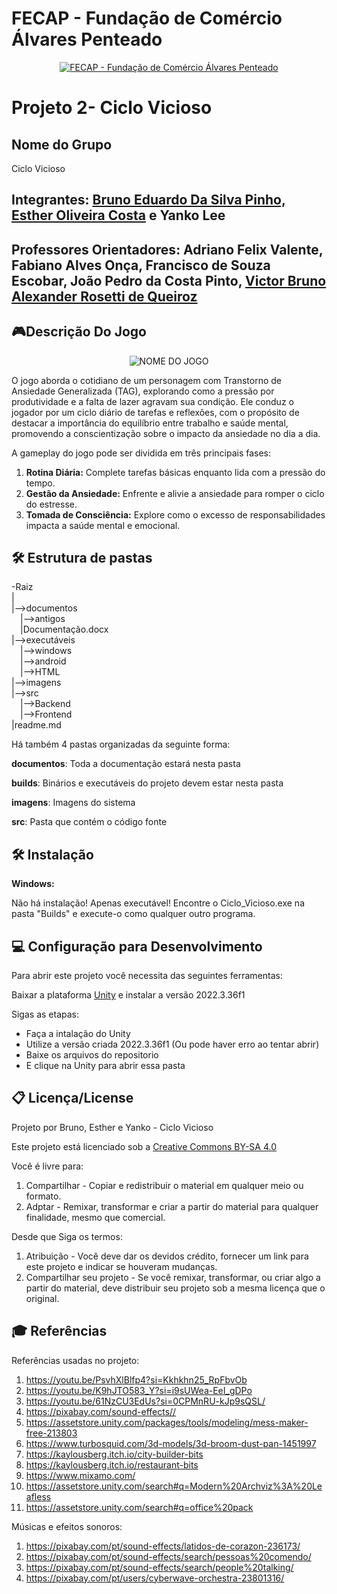 # FECAP - Fundação de Comércio Álvares Penteado

<p align="center">
<a href= "https://www.fecap.br/"><img src="https://encrypted-tbn0.gstatic.com/images?q=tbn:ANd9GcRhZPrRa89Kma0ZZogxm0pi-tCn_TLKeHGVxywp-LXAFGR3B1DPouAJYHgKZGV0XTEf4AE&usqp=CAU" alt="FECAP - Fundação de Comércio Álvares Penteado" border="0"></a>
</p>

# Projeto 2- Ciclo Vicioso

## Nome do Grupo
Ciclo Vicioso

## Integrantes: <a href="https://github.com/Smug303">Bruno Eduardo Da Silva Pinho,</a> <a href="https://github.com/estherolvr">Esther Oliveira Costa</a> e Yanko Lee

## Professores Orientadores: Adriano Felix Valente, Fabiano Alves Onça, Francisco de Souza Escobar, João Pedro da Costa Pinto, <a href="https://www.linkedin.com/in/victorbarq/">Victor Bruno Alexander Rosetti de Queiroz</a>

## 🎮Descrição Do Jogo

<p align="center">
<img src="https://drive.google.com/uc?export=view&id=18pYqd0XV3jZEwX_BzoItbffGwRA0q6Gv" alt="NOME DO JOGO" border="0">
</p>
O jogo aborda o cotidiano de um personagem com Transtorno de Ansiedade Generalizada (TAG), explorando como a pressão por produtividade e a falta de lazer agravam sua condição. Ele conduz o jogador por um ciclo diário de tarefas e reflexões, com o propósito de destacar a importância do equilíbrio entre trabalho e saúde mental, promovendo a conscientização sobre o impacto da ansiedade no dia a dia.

A gameplay do jogo pode ser dividida em três principais fases:
1. <b>Rotina Diária:</b> Complete tarefas básicas enquanto lida com a pressão do tempo. 
2. <b>Gestão da Ansiedade:</b> Enfrente e alivie a ansiedade para romper o ciclo do estresse. 
3. <b>Tomada de Consciência:</b> Explore como o excesso de responsabilidades impacta a saúde mental e emocional.
   
## 🛠 Estrutura de pastas

-Raiz<br>
|<br>
|-->documentos<br>
  &emsp;|-->antigos<br>
  &emsp;|Documentação.docx<br>
|-->executáveis<br>
  &emsp;|-->windows<br>
  &emsp;|-->android<br>
  &emsp;|-->HTML<br>
|-->imagens<br>
|-->src<br>
  &emsp;|-->Backend<br>
  &emsp;|-->Frontend<br>
|readme.md<br>


Há também 4 pastas organizadas da seguinte forma:

<b>documentos</b>: Toda a documentação estará nesta pasta

<b>builds</b>: Binários e executáveis do projeto devem estar nesta pasta

<b>imagens</b>: Imagens do sistema

<b>src</b>: Pasta que contém o código fonte

## 🛠 Instalação

<b>Windows:</b>

Não há instalação! Apenas executável!
Encontre o Ciclo_Vicioso.exe na pasta "Builds" e execute-o como qualquer outro programa.

## 💻 Configuração para Desenvolvimento

Para abrir este projeto você necessita das seguintes ferramentas:


Baixar a plataforma <a href= "https://unity.com/pt/releases/editor/whats-new/2022.3.6">Unity</a> e instalar a versão 2022.3.36f1

Sigas as etapas:

- Faça a intalação do Unity
- Utilize a versão criada 2022.3.36f1 (Ou pode haver erro ao tentar abrir)
- Baixe os arquivos do repositorio
- E clique na Unity para abrir essa pasta

## 📋 Licença/License
Projeto por Bruno, Esther e Yanko - Ciclo Vicioso

Este projeto está licenciado sob a <a href="https://creativecommons.org/licenses/by-sa/4.0/">Creative Commons BY-SA 4.0<a/>

Você é livre para:

1) Compartilhar - Copiar e redistribuir o material em qualquer meio ou formato.
2) Adptar - Remixar, transformar e criar a partir do material para qualquer finalidade, mesmo que comercial.

Desde que Siga os termos:

1) Atribuição - Você deve dar os devidos crédito, fornecer um link para este projeto e indicar se houveram mudanças. 
2) Compartilhar seu projeto - Se você remixar, transformar, ou criar algo a partir do material, deve distribuir seu projeto sob a mesma licença que o original.

## 🎓 Referências
Referências usadas no projeto:

1. <https://youtu.be/PsvhXlBlfp4?si=Kkhkhn25_RpFbvOb>
2. <https://youtu.be/K9hJTO583_Y?si=i9sUWea-EeI_gDPo>
3. <https://youtu.be/61NzCU3EdUs?si=0CPMnRU-kJp9sQSL/>
4. <https://pixabay.com/sound-effects//>
5. <https://assetstore.unity.com/packages/tools/modeling/mess-maker-free-213803>
6. <https://www.turbosquid.com/3d-models/3d-broom-dust-pan-1451997>
7. <https://kaylousberg.itch.io/city-builder-bits>
8. <https://kaylousberg.itch.io/restaurant-bits>
9. <https://www.mixamo.com/>
10. <https://assetstore.unity.com/search#q=Modern%20Archviz%3A%20Leafless>
11. <https://assetstore.unity.com/search#q=office%20pack>
    
Músicas e efeitos sonoros:

1. <https://pixabay.com/pt/sound-effects/latidos-de-corazon-236173/>
2. <https://pixabay.com/pt/sound-effects/search/pessoas%20comendo/>
3. <https://pixabay.com/pt/sound-effects/search/people%20talking/>
4. <https://pixabay.com/pt/users/cyberwave-orchestra-23801316/>
